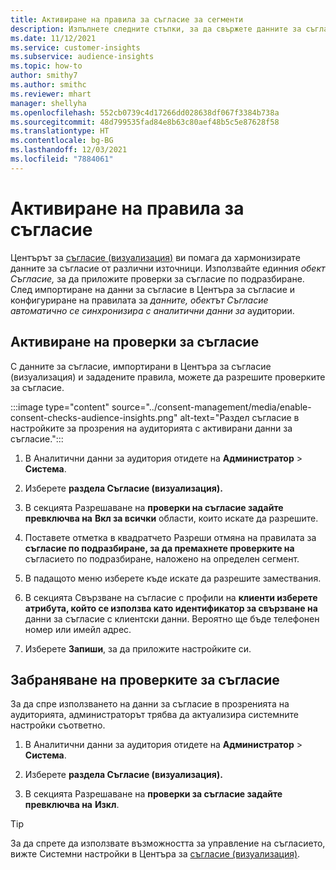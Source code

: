 ```yaml
---
title: Активиране на правила за съгласие за сегменти
description: Изпълнете следните стъпки, за да свържете данните за съгласие и да активирате проверките за съгласие в аналитичните данни за аудитории. Администраторът може също да забрани проверките за съгласие.
ms.date: 11/12/2021
ms.service: customer-insights
ms.subservice: audience-insights
ms.topic: how-to
author: smithy7
ms.author: smithc
ms.reviewer: mhart
manager: shellyha
ms.openlocfilehash: 552cb0739c4d17266dd028638df067f3384b738a
ms.sourcegitcommit: 48d799535fad84e8b63c80aef48b5c5e87628f58
ms.translationtype: HT
ms.contentlocale: bg-BG
ms.lasthandoff: 12/03/2021
ms.locfileid: "7884061"
---
```

# <a name="activate-consent-rules"></a>Активиране на правила за съгласие

Центърът за [съгласие (визуализация)](../consent-management/overview.md) ви помага да хармонизирате данните за съгласие от различни източници. Използвайте единния *обект Съгласие,* за да приложите проверки за съгласие по подразбиране. След импортиране на данни за съгласие в Центъра за съгласие и конфигуриране на правилата за *данните, обектът Съгласие автоматично се синхронизира с аналитични данни за* аудитории.

## <a name="enable-consent-checks"></a>Активиране на проверки за съгласие

С данните за съгласие, импортирани в Центъра за съгласие (визуализация) и зададените правила, можете да разрешите проверките за съгласие. 

:::image type="content" source="../consent-management/media/enable-consent-checks-audience-insights.png" alt-text="Раздел съгласие в настройките за прозрения на аудиторията с активирани данни за съгласие.":::

1. В Аналитични данни за аудитория отидете на **Администратор** > **Система**.

1. Изберете **раздела Съгласие (визуализация).**

1. В секцията Разрешаване на **проверки на съгласие задайте превключва на** **Вкл за всички** области, които искате да разрешите.

1. Поставете отметка в квадратчето Разреши отмяна на правилата за **съгласие по подразбиране, за да премахнете проверките на** съгласието по подразбиране, наложено на определен сегмент. 

1. В падащото меню изберете къде искате да разрешите замествания.     

1. В секцията Свързване на съгласие с профили на **клиенти изберете атрибута, който се използва като идентификатор за свързване на** данни за съгласие с клиентски данни. Вероятно ще бъде телефонен номер или имейл адрес. 

1. Изберете **Запиши**, за да приложите настройките си.

## <a name="disable-consent-checks"></a>Забраняване на проверките за съгласие

За да спре използването на данни за съгласие в прозренията на аудиторията, администраторът трябва да актуализира системните настройки съответно.

1. В Аналитични данни за аудитория отидете на **Администратор** > **Система**.

1. Изберете **раздела Съгласие (визуализация).**

1. В секцията Разрешаване на **проверки за съгласие задайте превключва на** **Изкл**.

> [!TIP]
> За да спрете да използвате възможността за управление на съгласието, вижте Системни настройки в Центъра за [съгласие (визуализация)](../consent-management/system-settings.md).
